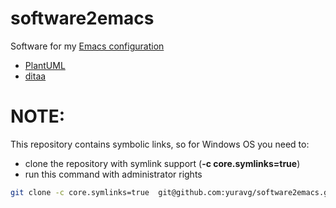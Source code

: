 # software2emacs

Software for my [Emacs configuration](https://github.com/yuravg/.emacs.d)

- [PlantUML](https://plantuml.com/)
- [ditaa](https://github.com/stathissideris/ditaa)

# NOTE:

This repository contains symbolic links, so for Windows OS you need to:
- clone the repository with symlink support (**-c core.symlinks=true**)
- run this command with administrator rights

```bash
git clone -c core.symlinks=true  git@github.com:yuravg/software2emacs.git
```
